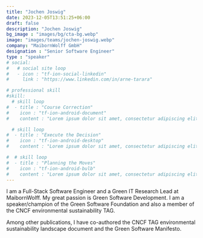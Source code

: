 ```yaml
---
title: "Jochen Joswig"
date: 2023-12-05T13:51:25+06:00
draft: false
description: "Jochen Joswig"
bg_image : "images/bg/cta-bg.webp"
image: "images/teams/jochen-joswig.webp"
company: "MaibornWolff GmbH"
designation : "Senior Software Engineer"
type : "speaker"
# social:
#   # social site loop
#   - icon : "tf-ion-social-linkedin"
#     link : "https://www.linkedin.com/in/arne-tarara"

# professional skill
#skill:
  # skill loop
#  - title : "Course Correction"
#    icon : "tf-ion-android-document"
#    content : "Lorem ipsum dolor sit amet, consectetur adipiscing elit. Morbi hendrerit elit turpis, a porttitor tellus sollicitudin at."

  # skill loop
#  - title : "Execute the Decision"
#    icon : "tf-ion-android-desktop"
#    content : "Lorem ipsum dolor sit amet, consectetur adipiscing elit. Morbi hendrerit elit turpis, a porttitor tellus sollicitudin at."

#  # skill loop
#  - title : "Planning the Moves"
#    icon : "tf-ion-android-bulb"
#    content : "Lorem ipsum dolor sit amet, consectetur adipiscing elit. Morbi hendrerit elit #turpis, a porttitor tellus sollicitudin at."
---
```


I am a Full-Stack Software Engineer and a Green IT Research Lead at MaibornWolff. My great passion is Green Software Development. I am a speaker/champion of the Green Software Foundation and also a member of the CNCF environmental sustainability TAG. 

Among other publications, I have co-authored the CNCF TAG environmental sustainability landscape document and the Green Software Manifesto.
